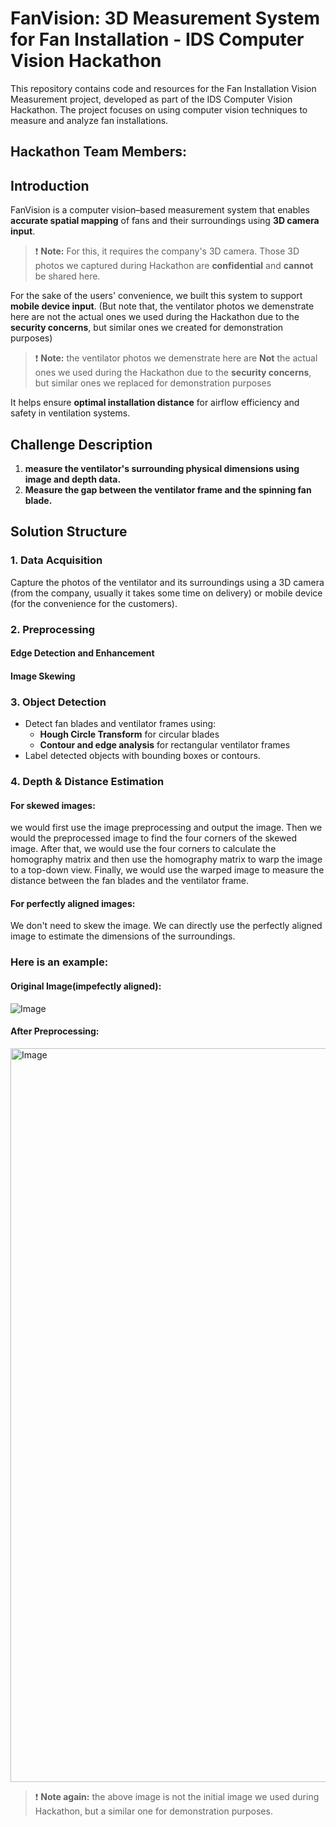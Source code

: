 # FanVision: 3D Measurement System for Fan Installation - IDS Computer Vision Hackathon
This repository contains code and resources for the Fan Installation Vision Measurement project, developed as part of the IDS Computer Vision Hackathon. The project focuses on using computer vision techniques to measure and analyze fan installations.
## Hackathon Team Members:



## Introduction
FanVision is a computer vision–based measurement system that enables **accurate spatial mapping** of fans and their surroundings using **3D camera input**. 
> ❗ **Note:** For this, it requires the company's 3D camera. Those 3D photos we captured during Hackathon are **confidential** and **cannot** be shared here.


For the sake of the users' convenience, we built this system to support **mobile device input**. 
(But note that, the ventilator photos we demenstrate here are not the actual ones we used during the Hackathon due to the **security concerns**, but similar ones we created for demonstration purposes)
> ❗ **Note:** the ventilator photos we demenstrate here are **Not** the actual ones we used during the Hackathon due to the **security concerns**, but similar ones we replaced for demonstration purposes 


It helps ensure **optimal installation distance** for airflow efficiency and safety in ventilation systems.

## Challenge Description
1. **measure the ventilator's surrounding physical dimensions using image and depth data.**  
2. **Measure the gap between the ventilator frame and the spinning fan blade.**  

## Solution Structure

### 1. Data Acquisition
Capture the photos of the ventilator and its surroundings using a 3D camera (from the company, usually it takes some time on delivery) or mobile device (for the convenience for the customers).

### 2. Preprocessing
#### Edge Detection and Enhancement


#### Image Skewing




### 3. Object Detection
- Detect fan blades and ventilator frames using:
  - **Hough Circle Transform** for circular blades
  - **Contour and edge analysis** for rectangular ventilator frames
- Label detected objects with bounding boxes or contours.

### 4. Depth & Distance Estimation
#### For skewed images:
we would first use the image preprocessing and output the image. Then we would the preprocessed image to find the four corners of the skewed image. After that, we would use the four corners to calculate the homography matrix and then use the homography matrix to warp the image to a top-down view. Finally, we would use the warped image to measure the distance between the fan blades and the ventilator frame.


#### For perfectly aligned images:
We don't need to skew the image. We can directly use the perfectly aligned image to estimate the dimensions of the surroundings.


### Here is an example:

#### Original Image(impefectly aligned):
![Image](https://github.com/user-attachments/assets/8c1e25c2-a5a2-4587-8ad6-5028f7ba3e5f)


#### After Preprocessing:
<img width="1156" height="1174" alt="Image" src="https://github.com/user-attachments/assets/525bd767-a3b3-4d6e-a8d5-cf17d5386c7d" />

> ❗ **Note again:** the above image is not the initial image we used during Hackathon, but a similar one for demonstration purposes.


